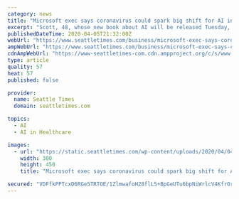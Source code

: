 ```yaml
---
category: news
title: "Microsoft exec says coronavirus could spark big shift for AI in health care"
excerpt: "Scott, 48, whose new book about AI will be released Tuesday, said using the technology to detect underlying health conditions could not only help treat patients and prevent the spread of future pandemics, but also reduce care costs for Americans, tens of millions of which are uninsured. “Instead of a ‘moon shot,’ our moon shot should be ..."
publishedDateTime: 2020-04-05T21:32:00Z
webUrl: "https://www.seattletimes.com/business/microsoft-exec-says-coronavirus-could-spark-big-shift-for-ai-in-health-care/"
ampWebUrl: "https://www.seattletimes.com/business/microsoft-exec-says-coronavirus-could-spark-big-shift-for-ai-in-health-care/?amp=1"
cdnAmpWebUrl: "https://www-seattletimes-com.cdn.ampproject.org/c/s/www.seattletimes.com/business/microsoft-exec-says-coronavirus-could-spark-big-shift-for-ai-in-health-care/?amp=1"
type: article
quality: 57
heat: 57
published: false

provider:
  name: Seattle Times
  domain: seattletimes.com

topics:
  - AI
  - AI in Healthcare

images:
  - url: "https://static.seattletimes.com/wp-content/uploads/2020/04/04032020_kevin_140559-300x450.jpg"
    width: 300
    height: 450
    title: "Microsoft exec says coronavirus could spark big shift for AI in health care"

secured: "VDFfkPPTcxD6RGe5TRTOE/1ZlmwafoH28flL5+BpGeUTu6bpNiWrlcV4KfrOraLfF7mgwUcLhN7lGT76015eW1e5gK7c5l+J3xTXeplRn5fCB4MOr2AgG6xEyoHkxY80yMwbnS8phxIQSFyWzynpzl92Z4Y5sf6/vHJebFxwtcbal/ImGlVRh/XHbUXlkh9w8OnMQsotS4K958SwgrH/mRTrkpZOUe1lgbTqK8gFKJ956I8Wz9qqKXpwbQTyNJWYdq+mdKCgYf7g6zd1jhExrx7hd73KJdkHAK2KcdNjIeMDYKQkTFmDF5sekWTBgTjk;3e/fUPVocSBWQ8GYyZgdOA=="
---
```


